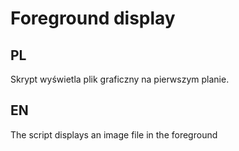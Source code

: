 # Foreground display 
## PL ##
Skrypt wyświetla plik graficzny na pierwszym planie.  
## EN ##
The script displays an image file in the foreground
